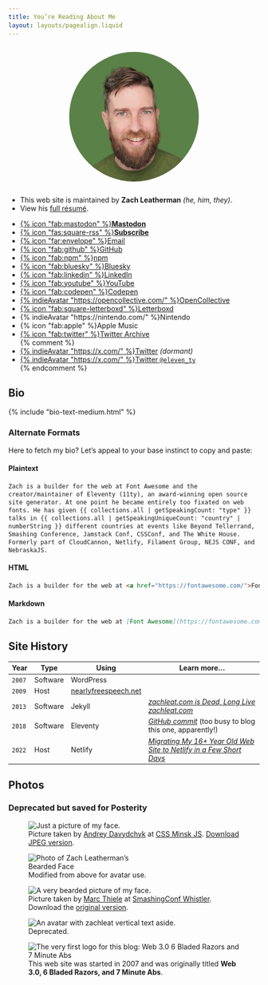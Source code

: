 ```yaml
---
title: You’re Reading About Me
layout: layouts/pagealign.liquid
---
```

<style>
.about-primary-avatar {
	display: block;
	max-width: 260px;
	border-radius: 50%;
	margin: 2em auto;
}
.about-secondary-avatar {
	display: block;
	max-width: 260px;
	margin: 0;
}
</style>

<img src="/img/avatar-2025-green.png" alt="Photo of Zach Leatherman’s Bearded Face" class="about-primary-avatar" loading="eager" fetchpriority="high">

<ul class="list-inline fl fl-inline fl-nowrap">
	<li>This web site is maintained by <strong>Zach Leatherman</strong> <em>(he, him, they)</em>.</li>
	<li>View his <a href="/resume/"> full résumé</a>.</li>
</ul>

<ul class="list-inline fl fl-inline fl-nowrap">
	<li><a href="https://fediverse.zachleat.com/@zachleat">{% icon "fab:mastodon" %}<strong>Mastodon</strong></a></li>
	<li><a href="/web/feed/">{% icon "fas:square-rss" %}<strong>Subscribe</strong></a></li>
	<li><a href="mailto:zach@zachleat.com">{% icon "far:envelope" %}<span>Email</span></a></a>
	<li><a href="https://github.com/zachleat/">{% icon "fab:github" %}GitHub</a></li>
	<li><a href="https://www.npmjs.com/~zachleat">{% icon "fab:npm" %}npm</a></li>
	<li><a href="https://bsky.app/profile/zachleat.com">{% icon "fab:bluesky" %}Bluesky</a></li>
	<li><a href="https://www.linkedin.com/in/zachleat/">{% icon "fab:linkedin" %}LinkedIn</a></li>
	<li><a href="https://www.youtube.com/channel/UCMlSs0Ltg57qpYdFwUVLR2A">{% icon "fab:youtube" %}YouTube</a></li>
	<li><a href="https://codepen.io/zachleat/">{% icon "fab:codepen" %}Codepen</a></li>
	<li><a href="https://opencollective.com/zachleat">{% indieAvatar "https://opencollective.com/" %}OpenCollective</a></li>
	<li><a href="https://letterboxd.com/zachleat/">{% icon "fab:square-letterboxd" %}Letterboxd</a></li>
	<li>{% indieAvatar "https://nintendo.com/" %}Nintendo</li>
	<li>{% icon "fab:apple" %}Apple Music</li>
	<li><a href="/twitter/">{% icon "fab:twitter" %}Twitter Archive</a></li>
	{% comment %}<li><a href="https://twitter.com/zachleat/">{% indieAvatar "https://x.com/" %}Twitter</a> <em>(dormant)</em></li>
	<li><a href="https://twitter.com/eleven_ty/">{% indieAvatar "https://x.com/" %}Twitter <code>@eleven_ty</code></a></li>{% endcomment %}
</ul>

## Bio

{% include "bio-text-medium.html" %}

### Alternate Formats

Here to fetch my bio? Let’s appeal to your base instinct to copy and paste:

#### Plaintext

``` text
Zach is a builder for the web at Font Awesome and the creator/maintainer of Eleventy (11ty), an award-winning open source site generator. At one point he became entirely too fixated on web fonts. He has given {{ collections.all | getSpeakingCount: "type" }} talks in {{ collections.all | getSpeakingUniqueCount: "country" | numberString }} different countries at events like Beyond Tellerrand, Smashing Conference, Jamstack Conf, CSSConf, and The White House. Formerly part of CloudCannon, Netlify, Filament Group, NEJS CONF, and NebraskaJS.
```

#### HTML

``` html
Zach is a builder for the web at <a href="https://fontawesome.com/">Font Awesome</a> and the creator/maintainer of <a href="https://www.11ty.dev">Eleventy (11ty)</a>, an award-winning open source site generator. At one point he became entirely <a href="https://www.zachleat.com/web/fonts/"><em>too fixated</em> on web fonts</a>. He has given <a href="https://www.zachleat.com/web/speaking/">{{ collections.all | getSpeakingCount: "type" }} talks in {{ collections.all | getSpeakingUniqueCount: "country" | numberString }} different countries</a> at events like Beyond Tellerrand, Smashing Conference, Jamstack Conf, CSSConf, and <a href="https://www.zachleat.com/web/whitehouse/">The White House</a>. Formerly part of <a href="https://cloudcannon.com/">CloudCannon</a>, Netlify, <a href="https://www.filamentgroup.com/">Filament Group</a>, <a href="http://nejsconf.com/">NEJS CONF</a>, and <a href="http://nebraskajs.com">NebraskaJS</a>.
```

#### Markdown

``` markdown
Zach is a builder for the web at [Font Awesome](https://fontawesome.com/) and the creator/maintainer of [Eleventy (11ty)](https://www.11ty.dev), an award-winning open source site generator. At one point he became entirely [_too fixated_ on web fonts](https://www.zachleat.com/web/fonts/). He has given [{{ collections.all | getSpeakingCount: "type" }} talks in {{ collections.all | getSpeakingUniqueCount: "country" | numberString }} different countries](https://www.zachleat.com/web/speaking/) at events like Beyond Tellerrand, Smashing Conference, Jamstack Conf, CSSConf, and [The White House](https://www.zachleat.com/web/whitehouse/). Formerly part of Netlify, [Filament Group](https://www.filamentgroup.com/), [NEJS CONF](http://nejsconf.com/), and [NebraskaJS](http://nebraskajs.com).
```

## Site History

<table>
	<thead>
		<tr>
			<th>Year</th>
			<th>Type</th>
			<th>Using</th>
			<th>Learn more…</th>
		</tr>
	</thead>
	<tbody>
		<tr>
			<td><code>2007</code></td>
			<td>Software</td>
			<td>WordPress</td>
			<td></td>
		</tr>
		<tr>
			<td><code>2009</code></td>
			<td>Host</td>
			<td><a href="https://www.nearlyfreespeech.net/">nearlyfreespeech.net</a></td>
			<td></td>
		</tr>
		<tr>
			<td><code>2013</code></td>
			<td>Software</td>
			<td>Jekyll</td>
			<td><a href="/web/zachleat-is-dead/"><em>zachleat.com is Dead, Long Live zachleat.com</em></a></td>
		</tr>
		<tr>
			<td><code>2018</code></td>
			<td>Software</td>
			<td>Eleventy</td>
			<td><a href="https://github.com/zachleat/zachleat.com/commit/0e10b089f3d7b86b8c0c13ade03782e9908347c1"><em>GitHub commit</em></a> (too busy to blog this one, apparently!)</td>
		</tr>
		<tr>
			<td><code>2022</code></td>
			<td>Host</td>
			<td>Netlify</td>
			<td><a href="/web/zachleat-on-netlify/"><em>Migrating My 16+ Year Old Web Site to Netlify in a Few Short Days</em></a></td>
		</tr>
	</tbody>
</table>

## Photos

### Deprecated but saved for Posterity

<figure>
	<img src="/img/bio-2017.jpg" alt="Just a picture of my face." eleventy:widths="400,800,auto">
	<figcaption>Picture taken by <a href="https://www.facebook.com/andrey.davydchyk">Andrey Davydchyk</a> at <a href="https://www.facebook.com/cssminskjs/">CSS Minsk JS</a>. <a href="/img/bio-2017.jpg">Download JPEG version</a>.</figcaption>
</figure>

<figure>
	<img src="/img/avatar-2017-big.png" alt="Photo of Zach Leatherman’s Bearded Face" class="about-secondary-avatar">
	<figcaption>Modified from above for avatar use.</figcaption>
</figure>

<figure>
	<img src="/img/avatar.png" alt="A very bearded picture of my face.">
	<figcaption>Picture taken by <a href="https://twitter.com/marcthiele">Marc Thiele</a> at <a href="/web/smashingconf/2014/">SmashingConf Whistler</a>. Download the <a href="/img/bio.jpg">original version</a>.</figcaption>
</figure>

<figure>
	<img src="/img/avatar-old.png" alt="An avatar with zachleat vertical text aside.">
	<figcaption>Deprecated.</figcaption>
</figure>

<figure>
	<img src="./web/img/web367.png" alt="The very first logo for this blog: Web 3.0 6 Bladed Razors and 7 Minute Abs">
	<figcaption>This web site was started in 2007 and was originally titled <strong>Web 3.0, 6 Bladed Razors, and 7 Minute Abs</strong>.</figcaption>
</figure>
